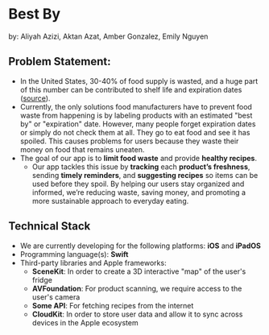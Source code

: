 # Best By
by: Aliyah Azizi, Aktan Azat, Amber Gonzalez, Emily Nguyen
## Problem Statement:
- In the United States, 30-40% of food supply is wasted, and a huge part of this number can be contributed to shelf life and expiration dates ([source](https://shapiroe.com/blog/expiration-dates-and-food-waste/)).
- Currently, the only solutions food manufacturers have to prevent food waste from happening is by labeling products with an estimated "best by" or "expiration" date. However, many people forget expiration dates or simply do not check them at all. They go to eat food and see it has spoiled. This causes problems for users because they waste their money on food that remains uneaten. 
- The goal of our app is to **limit food waste** and provide **healthy recipes**.
  - Our app tackles this issue by **tracking** each **product’s freshness**, sending **timely reminders**, and **suggesting recipes** so items can be used before they spoil. By helping our users stay organized and informed, we’re reducing waste, saving money, and promoting a more sustainable approach to everyday eating.

## Technical Stack
- We are currently developing for the following platforms: **iOS** and **iPadOS**
- Programming language(s): **Swift**
- Third-party libraries and Apple frameworks:
  - **SceneKit**: In order to create a 3D interactive "map" of the user's fridge
  - **AVFoundation**: For product scanning, we require access to the user's camera
  - **Some API**: For fetching recipes from the internet
  - **CloudKit**: In order to store user data and allow it to sync across devices in the Apple ecosystem

